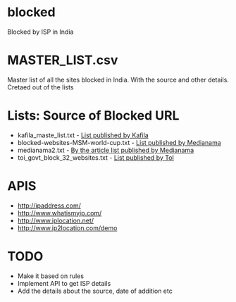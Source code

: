 blocked
=======
Blocked by ISP in India

MASTER_LIST.csv
===============
Master list of all the sites blocked in India. With the source and other details. Cretaed out of the lists

Lists: Source of Blocked URL
============================
- kafila_maste_list.txt - [List published by Kafila](http://kafila.org/2012/05/26/list-of-websites-blocked-in-india/)
- blocked-websites-MSM-world-cup.txt - [List published by Medianama](http://www.medianama.com/wp-content/uploads/blocked-websites-MSM-world-cup.txt)
- medianama2.txt - [By the article list published by Medianama](http://www.medianama.com/2014/07/223-world-cup-2014-472-websites-including-google-docs-blocked-in-india-following-sony-complaint/)
- toi_govt_block_32_websites.txt - [List published by ToI](http://timesofindia.indiatimes.com/tech/tech-news/Pastebin-Dailymotion-Github-blocked-after-DoT-order-Report/articleshow/45701713.cms)

APIS
====
- http://ipaddress.com/
- http://www.whatismyip.com/
- http://www.iplocation.net/
- http://www.ip2location.com/demo

TODO
====
- Make it based on rules
- Implement API to get ISP details
- Add the details about the source, date of addition etc